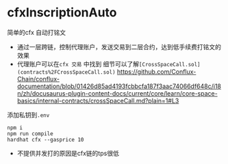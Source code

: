 # cfxInscriptionAuto

简单的cfx 自动打铭文
- 通过一层跨链，控制代理账户，发送交易到二层合约，达到低手续费打铭文的效果
- 代理账户可以在`cfx 交易` 中找到
细节可以了解`[CrossSpaceCall.sol](contracts%2FCrossSpaceCall.sol)`
https://github.com/Conflux-Chain/conflux-documentation/blob/01426d85ad4193fcbbcfa187f3aac74066df648c/i18n/zh/docusaurus-plugin-content-docs/current/core/learn/core-space-basics/internal-contracts/crossSpaceCall.md?plain=1#L3

添加私钥到`.env`
```shell
npm i 
npm run compile 
hardhat cfx --gasprice 10
```

- 不提供并发打的原因是cfx链的tps很低
